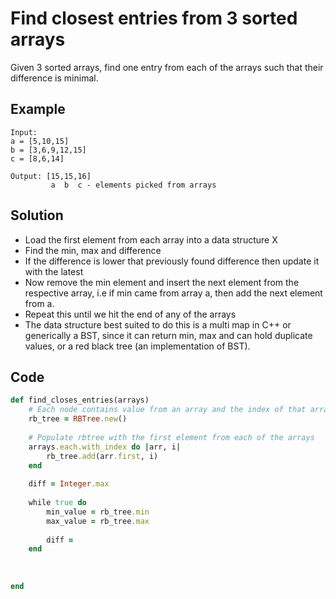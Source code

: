 # Find closest entries from 3 sorted arrays
Given 3 sorted arrays, find one entry from each of the arrays such that their difference is minimal.

## Example
```
Input:
a = [5,10,15]
b = [3,6,9,12,15]
c = [8,6,14]

Output: [15,15,16]
         a  b  c - elements picked from arrays
```

## Solution
- Load the first element from each array into a data structure X
- Find the min, max and difference
- If the difference is lower that previously found difference then update it with the latest
- Now remove the min element and insert the next element from the respective array, i.e if min came from array a, then add the next element from a.
- Repeat this until we hit the end of any of the arrays
- The data structure best suited to do this is a multi map in C++ or generically a BST, since it can return min, max and can hold duplicate values, or a red black tree (an implementation of BST).

## Code
```ruby
def find_closes_entries(arrays)
    # Each node contains value from an array and the index of that array
    rb_tree = RBTree.new()
    
    # Populate rbtree with the first element from each of the arrays
    arrays.each.with_index do |arr, i|
        rb_tree.add(arr.first, i)
    end
    
    diff = Integer.max
    
    while true do
        min_value = rb_tree.min
        max_value = rb_tree.max
    
        diff = 
    end
    
    
    
end
```